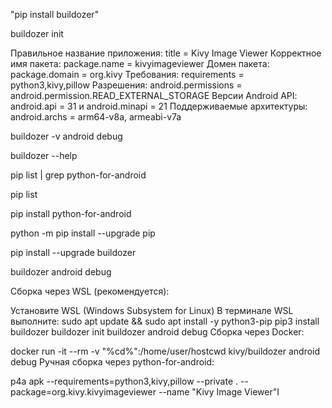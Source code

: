 
"pip install buildozer"

buildozer init



Правильное название приложения: title = Kivy Image Viewer
Корректное имя пакета: package.name = kivyimageviewer
Домен пакета: package.domain = org.kivy
Требования: requirements = python3,kivy,pillow
Разрешения: android.permissions = android.permission.READ_EXTERNAL_STORAGE
Версии Android API: android.api = 31 и android.minapi = 21
Поддерживаемые архитектуры: android.archs = arm64-v8a, armeabi-v7a



buildozer -v android debug


buildozer --help


pip list | grep python-for-android


pip list



pip install python-for-android



python -m pip install --upgrade pip



pip install --upgrade buildozer


buildozer android debug






Сборка через WSL (рекомендуется):

Установите WSL (Windows Subsystem for Linux)
В терминале WSL выполните:
sudo apt update && sudo apt install -y python3-pip
pip3 install buildozer
buildozer init
buildozer android debug
Сборка через Docker:

docker run -it --rm -v "%cd%":/home/user/hostcwd kivy/buildozer android debug
Ручная сборка через python-for-android:

p4a apk --requirements=python3,kivy,pillow --private . --package=org.kivy.kivyimageviewer --name "Kivy  Image Viewer"I
